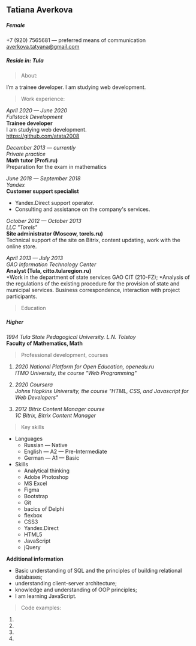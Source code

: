 ## **Tatiana Averkova** ##
##### Female #####

+7 (920) 7565681 — preferred means of communication
averkova.tatyana@gmail.com
##### Reside in: Tula ######

> About:

I’m a trainee developer. I am studying web development.

> Work experience:

*April 2020 — June 2020*\
*Fullstack Development*\
**Trainee developer**\
I am studying web development.\
https://github.com/atata2008

*December 2013 — currently*\
*Private practice*\
**Math tutor (Profi.ru)**\
Preparation for the exam in mathematics

*June 2018 — September 2018*\
*Yandex*\
**Customer support specialist**
* Yandex.Direct support operator.
* Consulting and assistance on the company's services.

*October 2012 — October 2013*\
*LLC "Torels"*\
**Site administrator (Moscow, torels.ru)**\
Technical support of the site on Bitrix, content updating, work with the online store.

*April 2013 — July 2013*\
*GAO Information Technology Center*\
**Analyst (Tula, citto.tularegion.ru)**\
*Work in the department of state services GAO CIT (210-FZ);
*Analysis of the regulations of the existing procedure for the provision of state and municipal services. Business correspondence, interaction with project participants.

> Education

##### Higher #####
*1994	Tula State Pedagogical University. L.N. Tolstoy*\
**Faculty of Mathematics, Math**

> Professional development, courses

1) *2020	National Platform for Open Education, openedu.ru*\
*ITMO University, the course "Web Programming"*

2) *2020	Coursera*\
*Johns Hopkins University, the course "HTML, CSS, and Javascript for Web Developers"*

3) *2012	Bitrix Content Manager course*\
*1C Bitrix, Bitrix Content Manager*

> Key skills

* Languages
  * Russian — Native
  * English — A2 — Pre-Intermediate
  * German — A1 — Basic
* Skills
  * Analytical thinking
  * Adobe Photoshop
  * MS Excel
  * Figma
  * Bootstrap
  * Git
  * bacics of Delphi
  * flexbox
  * CSS3
  * Yandex.Direct
  * HTML5
  * JavaScript
  * jQuery

**Additional information**
* Basic understanding of SQL and the principles of building relational databases;
* understanding client-server architecture;
* knowledge and understanding of OOP principles;
* I am learning JavaScript.

>Code examples:

1) [](https://github.com/atata2008/Cappadocia_my)
2) [](https://github.com/atata2008/atata2008.github.io)
3) [](https://github.com/atata2008/foodLLC)
4) [](https://github.com/atata2008/my_learn)
